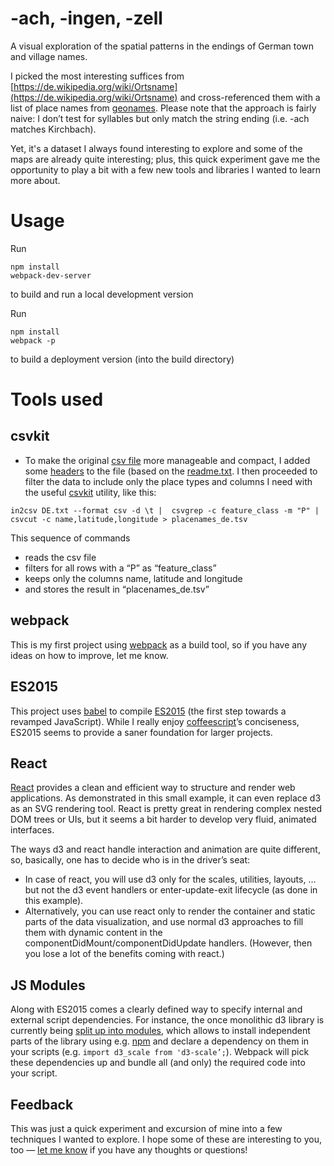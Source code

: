 # -ach, -ingen, -zell
A visual exploration of the spatial patterns in the endings of German town and village names.

I picked the most interesting suffices from [https://de.wikipedia.org/wiki/Ortsname](https://de.wikipedia.org/wiki/Ortsname) and cross-referenced them with a list of place names from [geonames](http://www.geonames.org/export/). Please note that the approach is fairly naive: I don’t test for syllables but only match the string ending (i.e. -ach matches Kirchbach).

Yet, it's a dataset I always found interesting to explore and some of the maps are already quite interesting; plus, this quick experiment gave me the opportunity to play a bit with a few new tools and libraries I wanted to learn more about.

# Usage
Run
```
npm install
webpack-dev-server
```
to build and run a local development version

Run
```
npm install
webpack -p
```
to build a deployment version (into the build directory)


# Tools used

## csvkit
- To make the original [csv file](http://download.geonames.org/export/dump/) more manageable and compact, I added some [headers](https://raw.githubusercontent.com/MoritzStefaner/ach-ingen-zell/master/src/data/headers.tsv) to the file (based on the [readme.txt](http://download.geonames.org/export/dump/readme.txt). I then proceeded to filter the data to include only the place types and columns I need with the useful [csvkit](http://download.geonames.org/export/dump/readme.txt) utility, like this:

```
in2csv DE.txt --format csv -d \t |  csvgrep -c feature_class -m "P" | csvcut -c name,latitude,longitude > placenames_de.tsv
```

This sequence of commands
* reads the csv file
* filters for all rows with a “P” as “feature_class”
* keeps only the columns name, latitude and longitude
* and stores the result in “placenames_de.tsv”

## webpack
This is my first project using [webpack](http://webpack.github.io) as a build tool, so if you have any ideas on how to improve, let me know.

## ES2015
This project uses [babel](https://babeljs.io/) to compile [ES2015](https://babeljs.io/docs/learn-es2015/) (the first step towards a revamped JavaScript). While I really enjoy [coffeescript](http://coffeescript.org)’s conciseness, ES2015 seems to provide a saner foundation for larger projects.

## React
[React](https://facebook.github.io/react/) provides a clean and efficient way to structure and render web applications. As demonstrated in this small example, it can even replace d3 as an SVG rendering tool. React is pretty great in rendering complex nested DOM trees or UIs, but it seems a bit harder to develop very fluid, animated interfaces.

The ways d3 and react handle interaction and animation are quite different, so, basically, one has to decide who is in the driver’s seat:
* In case of react, you will use d3 only for the scales, utilities, layouts, … but not the d3 event handlers or enter-update-exit lifecycle   (as done in this example).
* Alternatively, you can use react only to render the container and static parts of the data visualization, and use normal d3 approaches to fill them with dynamic content in the componentDidMount/componentDidUpdate handlers.
(However, then you lose a lot of the benefits coming with react.)

## JS Modules
Along with ES2015 comes a clearly defined way to specify internal and external script dependencies. For instance, the once monolithic d3 library is currently being [split up into modules](https://github.com/mbostock/d3/issues/2461), which allows to install independent parts of the library using e.g. [npm](https://www.npmjs.com) and declare a dependency on them in your scripts (e.g. ```import d3_scale from 'd3-scale’;```). Webpack will pick these dependencies up and bundle all (and only) the required code into your script.

## Feedback
This was just a quick experiment and excursion of mine into a few techniques I wanted to explore. I hope some of these are interesting to you, too — [let me know](https://github.com/MoritzStefaner/ach-ingen-zell/issues/1) if you have any thoughts or questions!


